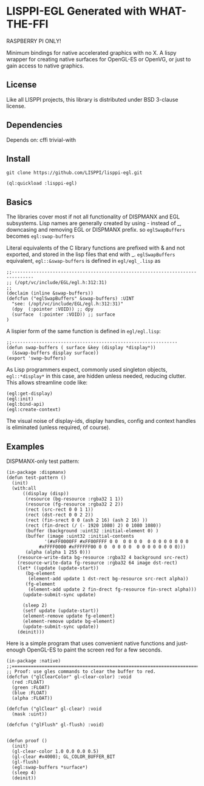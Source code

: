 # LISPPI-EGL   Generated with WHAT-THE-FFI

RASPBERRY PI ONLY!

Minimum bindings for native accelerated graphics with no X.  A lispy wrapper for creating native surfaces for OpenGL-ES or OpenVG, or just to gain access to native graphics.

## License

Like all LISPPI projects, this library is distributed under BSD 3-clause license.

## Dependencies

Depends on: cffi trivial-with

## Install

```
git clone https://github.com/LISPPI/lisppi-egl.git

(ql:quickload :lisppi-egl)
```

## Basics

The libraries cover most if not all functionality of DISPMANX and EGL subsystems.  Lisp names are generally created by using - instead of _, downcasing and removing EGL or DISPMANX prefix.  so `eglSwapBuffers` becomes `egl:swap-buffers`

Literal equivalents of the C library functions are prefixed with & and not exported, and stored in the lisp files that end with _.  `eglSwapBuffers` equivalent, `egl::&swap-buffers` is defined in `egl/egl_.lisp` as 

```
;;------------------------------------------------------------------------------
;; (/opt/vc/include/EGL/egl.h:312:31)
;;
(declaim (inline &swap-buffers))
(defcfun ("eglSwapBuffers" &swap-buffers) :UINT
  "see: (/opt/vc/include/EGL/egl.h:312:31)"
  (dpy  (:pointer :VOID)) ;; dpy
  (surface  (:pointer :VOID)) ;; surface
)
```
A lispier form of the same function is defined in `egl/egl.lisp`:
```
;;-------------------------------------------------------------
(defun swap-buffers ( surface &key (display *display*))
  (&swap-buffers display surface))
(export 'swap-buffers)

```
As Lisp programmers expect, commonly used singleton objects, `egl::*display*` in this case, are hidden unless needed, reducing clutter. This allows streamline code like:
```
(egl:get-display)
(egl:init)
(egl:bind-api)
(egl:create-context)
```
The visual noise of display-ids, display handles, config and context handles is eliminated (unless required, of course).

## Examples

DISPMANX-only test pattern:

```
(in-package :dispmanx)
(defun test-pattern ()
  (init)
  (with:all
      ((display (disp))
       (resource (bg-resource :rgba32 1 1))
       (resource (fg-resource :rgba32 2 2))
       (rect (src-rect 0 0 1 1))
       (rect (dst-rect 0 0 2 2))
       (rect (fin-srect 0 0 (ash 2 16) (ash 2 16) ))
       (rect (fin-drect (/ (- 1920 1080) 2) 0 1080 1080))
       (buffer (background :uint32 :initial-element 0) )
       (buffer (image :uint32 :initial-contents
		      '(#xFF0000FF #xFF00FFFF 0 0  0 0 0 0  0 0 0 0 0 0 0 0
			#xFFFF0000 #xFFFFFF00 0 0  0 0 0 0  0 0 0 0 0 0 0 0)))
       (alpha (alpha 1 255 0)))
    (resource-write-data bg-resource :rgba32 4 background src-rect)
    (resource-write-data fg-resource :rgba32 64 image dst-rect)
    (let* ((update (update-start))
	   (bg-element
	    (element-add update 1 dst-rect bg-resource src-rect alpha))
	   (fg-element
	    (element-add update 2 fin-drect fg-resource fin-srect alpha)))
      (update-submit-sync update)
      
      (sleep 2)
      (setf update (update-start))
      (element-remove update fg-element)
      (element-remove update bg-element)
      (update-submit-sync update))
    (deinit)))
```

Here is a simple program that uses convenient native functions and just-enough OpenGL-ES to paint the screen red for a few seconds.

```
(in-package :native)
;;=====================================================================
;; Proof: use gles commands to clear the buffer to red.
(defcfun ("glClearColor" gl-clear-color) :void
  (red :FLOAT)
  (green :FLOAT)
  (blue :FLOAT)
  (alpha :FLOAT))

(defcfun ("glClear" gl-clear) :void
  (mask :uint))

(defcfun ("glFlush" gl-flush) :void)


(defun proof ()
  (init)
  (gl-clear-color 1.0 0.0 0.0 0.5)
  (gl-clear #x4000); GL_COLOR_BUFFER_BIT
  (gl-flush)
  (egl:swap-buffers *surface*)
  (sleep 4)
  (deinit))
```

